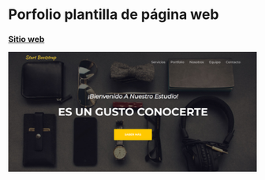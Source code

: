 # Porfolio plantilla de página web

### [Sitio web](https://proyecto3.marvingcdev.ml/)

![Start Bootstrap](img_1.png)
